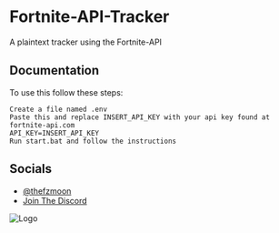 # Fortnite-API-Tracker
 A plaintext tracker using the Fortnite-API

## Documentation
 To use this follow these steps: 
 ```
Create a file named .env
Paste this and replace INSERT_API_KEY with your api key found at fortnite-api.com
API_KEY=INSERT_API_KEY
Run start.bat and follow the instructions
 ```
## Socials

- [@thefzmoon](https://www.github.com/thefzmoon)
- [Join The Discord](https://discord.gg/NRnSf6kypT)


![Logo](https://cdn.discordapp.com/attachments/1139924183942451291/1166362487952781372/a9.png)

